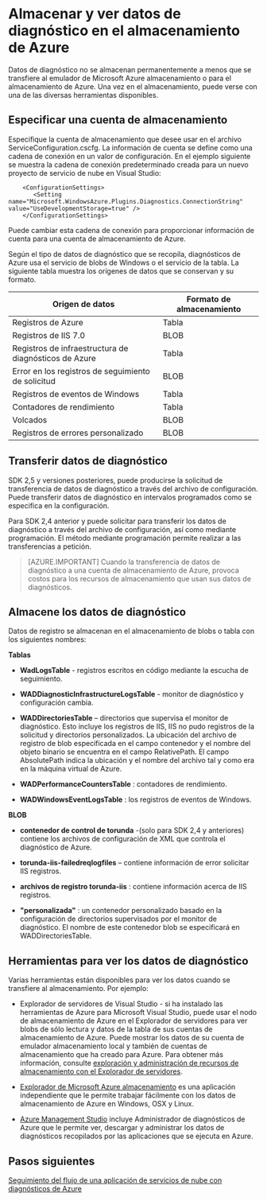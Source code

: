 <properties
    pageTitle="Almacenar y ver datos de diagnóstico en el almacenamiento de Azure | Microsoft Azure"
    description="Obtener datos de diagnóstico de Azure en el almacenamiento de Azure y visualizarlo"
    services="cloud-services"
    documentationCenter=".net"
    authors="rboucher"
    manager="jwhit"
    editor="tysonn" />
<tags
    ms.service="cloud-services"
    ms.devlang="na"
    ms.topic="article"
    ms.tgt_pltfrm="na"
    ms.workload="na"
    ms.date="08/01/2016"
    ms.author="robb" />

# <a name="store-and-view-diagnostic-data-in-azure-storage"></a>Almacenar y ver datos de diagnóstico en el almacenamiento de Azure

Datos de diagnóstico no se almacenan permanentemente a menos que se transfiere al emulador de Microsoft Azure almacenamiento o para el almacenamiento de Azure. Una vez en el almacenamiento, puede verse con una de las diversas herramientas disponibles.

## <a name="specify-a-storage-account"></a>Especificar una cuenta de almacenamiento

Especifique la cuenta de almacenamiento que desee usar en el archivo ServiceConfiguration.cscfg. La información de cuenta se define como una cadena de conexión en un valor de configuración. En el ejemplo siguiente se muestra la cadena de conexión predeterminado creada para un nuevo proyecto de servicio de nube en Visual Studio:


```
    <ConfigurationSettings>
       <Setting name="Microsoft.WindowsAzure.Plugins.Diagnostics.ConnectionString" value="UseDevelopmentStorage=true" />
    </ConfigurationSettings>
```

Puede cambiar esta cadena de conexión para proporcionar información de cuenta para una cuenta de almacenamiento de Azure.

Según el tipo de datos de diagnóstico que se recopila, diagnósticos de Azure usa el servicio de blobs de Windows o el servicio de la tabla. La siguiente tabla muestra los orígenes de datos que se conservan y su formato.

|Origen de datos|Formato de almacenamiento|
|---|---|
|Registros de Azure|Tabla|
|Registros de IIS 7.0|BLOB|
|Registros de infraestructura de diagnósticos de Azure|Tabla|
|Error en los registros de seguimiento de solicitud|BLOB|
|Registros de eventos de Windows|Tabla|
|Contadores de rendimiento|Tabla|
|Volcados|BLOB|
|Registros de errores personalizado|BLOB|

## <a name="transfer-diagnostic-data"></a>Transferir datos de diagnóstico

SDK 2,5 y versiones posteriores, puede producirse la solicitud de transferencia de datos de diagnóstico a través del archivo de configuración. Puede transferir datos de diagnóstico en intervalos programados como se especifica en la configuración.

Para SDK 2,4 anterior y puede solicitar para transferir los datos de diagnóstico a través del archivo de configuración, así como mediante programación. El método mediante programación permite realizar a las transferencias a petición.


>[AZURE.IMPORTANT] Cuando la transferencia de datos de diagnóstico a una cuenta de almacenamiento de Azure, provoca costos para los recursos de almacenamiento que usan sus datos de diagnósticos.

## <a name="store-diagnostic-data"></a>Almacene los datos de diagnóstico

Datos de registro se almacenan en el almacenamiento de blobs o tabla con los siguientes nombres:

**Tablas**

- **WadLogsTable** - registros escritos en código mediante la escucha de seguimiento.

- **WADDiagnosticInfrastructureLogsTable** - monitor de diagnóstico y configuración cambia.

- **WADDirectoriesTable** – directorios que supervisa el monitor de diagnóstico.  Esto incluye los registros de IIS, IIS no pudo registros de la solicitud y directorios personalizados.  La ubicación del archivo de registro de blob especificada en el campo contenedor y el nombre del objeto binario se encuentra en el campo RelativePath.  El campo AbsolutePath indica la ubicación y el nombre del archivo tal y como era en la máquina virtual de Azure.

- **WADPerformanceCountersTable** : contadores de rendimiento.

- **WADWindowsEventLogsTable** : los registros de eventos de Windows.

**BLOB**

- **contenedor de control de torunda** -(solo para SDK 2,4 y anteriores) contiene los archivos de configuración de XML que controla el diagnóstico de Azure.

- **torunda-iis-failedreqlogfiles** – contiene información de error solicitar IIS registros.

- **archivos de registro torunda-iis** : contiene información acerca de IIS registros.

- **"personalizada"** : un contenedor personalizado basado en la configuración de directorios supervisados por el monitor de diagnóstico.  El nombre de este contenedor blob se especificará en WADDirectoriesTable.

## <a name="tools-to-view-diagnostic-data"></a>Herramientas para ver los datos de diagnóstico
Varias herramientas están disponibles para ver los datos cuando se transfiere al almacenamiento. Por ejemplo:

- Explorador de servidores de Visual Studio - si ha instalado las herramientas de Azure para Microsoft Visual Studio, puede usar el nodo de almacenamiento de Azure en el Explorador de servidores para ver blobs de sólo lectura y datos de la tabla de sus cuentas de almacenamiento de Azure. Puede mostrar los datos de su cuenta de emulador almacenamiento local y también de cuentas de almacenamiento que ha creado para Azure. Para obtener más información, consulte [exploración y administración de recursos de almacenamiento con el Explorador de servidores](../vs-azure-tools-storage-resources-server-explorer-browse-manage.md).

- [Explorador de Microsoft Azure almacenamiento](../vs-azure-tools-storage-manage-with-storage-explorer.md) es una aplicación independiente que le permite trabajar fácilmente con los datos de almacenamiento de Azure en Windows, OSX y Linux.

- [Azure Management Studio](http://www.cerebrata.com/products/azure-management-studio/introduction) incluye Administrador de diagnósticos de Azure que le permite ver, descargar y administrar los datos de diagnósticos recopilados por las aplicaciones que se ejecuta en Azure.


## <a name="next-steps"></a>Pasos siguientes

[Seguimiento del flujo de una aplicación de servicios de nube con diagnósticos de Azure](cloud-services-dotnet-diagnostics-trace-flow.md)
